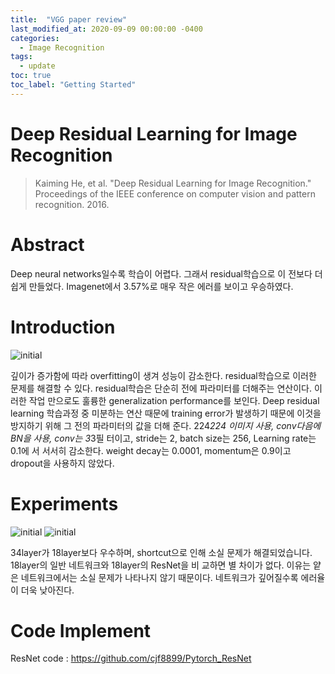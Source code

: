 ```yaml
---
title:  "VGG paper review"
last_modified_at: 2020-09-09 00:00:00 -0400
categories: 
  - Image Recognition
tags:
  - update
toc: true
toc_label: "Getting Started"
---
```


# Deep Residual Learning for Image Recognition
> Kaiming He, et al. "Deep Residual Learning for Image Recognition." Proceedings of the IEEE conference on computer vision and pattern recognition. 2016.

# Abstract
Deep neural networks일수록 학습이 어렵다. 그래서 residual학습으로 이 전보다 더 쉽게
만들었다. Imagenet에서 3.57%로 매우 작은 에러를 보이고 우승하였다.

# Introduction

![initial](https://user-images.githubusercontent.com/53032349/92397719-42524b80-f162-11ea-93b2-cef59272625b.png)

깊이가 증가함에 따라 overfitting이 생겨 성능이 감소한다. residual학습으로 이러한 문제를
해결할 수 있다. residual학습은 단순히 전에 파라미터를 더해주는 연산이다. 이러한 작업
만으로도 훌륭한 generalization performance를 보인다. Deep residual learning
학습과정 중 미분하는 연산 때문에 training error가 발생하기
때문에 이것을 방지하기 위해 그 전의 파라미터의 값을 더해
준다. 224*224 이미지 사용, conv다음에 BN을 사용, conv는 3*3필
터이고, stride는 2, batch size는 256, Learning rate는 0.1에
서 서서히 감소한다. weight decay는 0.0001, momentum은
0.9이고 dropout을 사용하지 않았다.

# Experiments
![initial](https://user-images.githubusercontent.com/53032349/92397925-92c9a900-f162-11ea-8718-e1f053f4b051.png)
![initial](https://user-images.githubusercontent.com/53032349/92398022-bf7dc080-f162-11ea-8d90-f27c19e4f50f.png)

34layer가 18layer보다 우수하며, shortcut으로 인해
소실 문제가 해결되었습니다. 18layer의 일반 네트워크와 18layer의 ResNet을 비
교하면 별 차이가 없다. 이유는 얕은 네트워크에서는
소실 문제가 나타나지 않기 때문이다. 네트워크가 깊어질수록 에러율이 더욱 낮아진다.

# Code Implement
ResNet code : https://github.com/cjf8899/Pytorch_ResNet



















